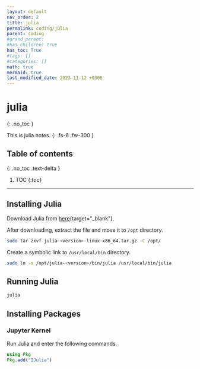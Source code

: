 ```yaml
---
layout: default
nav_order: 2
title: julia
permalink: coding/julia
parent: coding
#grand_parent: 
#has_children: true
has_toc: True
#tags: []
#categories: []
math: true
mermaid: true
last_modified_date: 2023-11-12 +0300
---
```


# julia
{: .no_toc }

This is julia notes.
{: .fs-6 .fw-300 }

## Table of contents
{: .no_toc .text-delta }

1. TOC
{:toc}

---

## Installing Julia

Download Julia from [here](https://julialang.org/downloads/){target="_blank"}.

After downloading, extract the file and move it to `/opt` directory.

```sh
sudo tar zxvf julia-<version>-linux-x86_64.tar.gz -C /opt/
```

Create a symbolic link to `/usr/local/bin` directory.

```sh
sudo ln -s /opt/julia-<version>/bin/julia /usr/local/bin/julia
```

## Running Julia

```sh
julia
```

## Installing Packages

### Jupyter Kernel

Run Julia and enter the following commands.

```julia
using Pkg
Pkg.add("IJulia")
```

```sh
